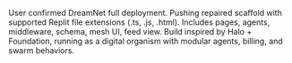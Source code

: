 User confirmed DreamNet full deployment. Pushing repaired scaffold with supported Replit file extensions (.ts, .js, .html). Includes pages, agents, middleware, schema, mesh UI, feed view. Build inspired by Halo + Foundation, running as a digital organism with modular agents, billing, and swarm behaviors.